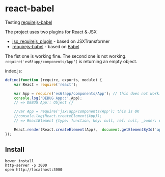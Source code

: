 # react-babel

Testing [requirejs-babel](https://github.com/philix/jsx-requirejs-plugin)

The project uses two plugins for React & JSX
 
 * [jsx_requirejs_plugin](https://github.com/philix/jsx-requirejs-plugin) - based on JSXTransformer
 * [requirejs-babel](https://github.com/philix/jsx-requirejs-plugin) - based on [Babel](http://babeljs.io/)
 
 The fist one is working fine. The second one is not working. `require('es6!app/components/App')` 
 is returning an empty object.
 
index.js:

```javascript
define(function (require, exports, module) {
    var React = require('react');

    var App = require('es6!app/components/App'); // this does not work!
    console.log('DEBUG App::',App);
    // => DEBUG App:: Object {}

    //var App = require('jsx!app/components/App'); this is OK
    //console.log(React.createElement(App));
    // => ReactElement {type: function, key: null, ref: null, _owner: null, _context: Object…}

    React.render(React.createElement(App),  document.getElementById('app'));
});
```


## Install

```
bower install
http-server -p 3000
open http://localhost:3000
```

